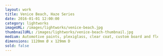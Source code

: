 ```yaml
---
layout: work
title: Venice Beach, Haze Series
date: 2016-01-01 12:00:00
category: lightworks
imageURL: /images/lightworks/venice-beach.jpg
thumbnailURL: /images/lightworks/venice-beach-thumbnail.jpg
medium: Automotive paints, plexiglass, clear coat, custom board and flexi ply, LEDs, 24v power supply, electrical cable, 240v plug, micro controller
dimensions: 1120mm Ø x 129mm D
sold: false
---
```


